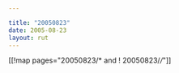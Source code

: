 ```yaml
---

title: "20050823"
date: 2005-08-23
layout: rut
---
```


[[!map pages="20050823/* and ! 20050823/*/*"]]
